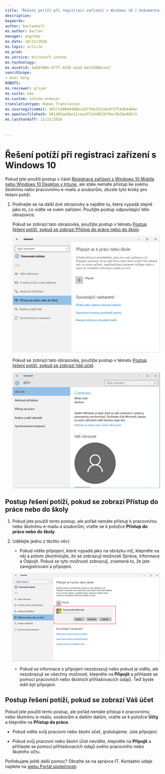 ```yaml
---
title: "Řešení potíží při registraci zařízení s Windows 10 | Dokumentace Microsoftu"
description: 
keywords: 
author: barlanmsft
ms.author: barlan
manager: angrobe
ms.date: 10/12/2016
ms.topic: article
ms.prod: 
ms.service: microsoft-intune
ms.technology: 
ms.assetid: 4ab630b6-47ff-443b-a2a5-be23388bcea7
searchScope:
- User help
ROBOTS: 
ms.reviewer: priyar
ms.suite: ems
ms.custom: intune-enduser
translationtype: Human Translation
ms.sourcegitcommit: db5714009d4d0bcdd77be23314e4f2ff4db44b6e
ms.openlocfilehash: b81465ae9ae22cea347a3e052b70ac3b2be465c5
ms.lasthandoff: 12/21/2016


---
```


# <a name="troubleshoot-your-windows-10-device-enrollment"></a>Řešení potíží při registraci zařízení s Windows 10
Pokud jste použili postup v části [Registrace zařízení s Windows 10 Mobile nebo Windows 10 Desktop v Intune](enroll-your-w10-phone-or-w10-pc-windows.md), ale stále nemáte přístup ke svému školnímu nebo pracovnímu e-mailu a souborům, zkuste tyto kroky pro řešení potíží.

1.  Podívejte se na další dvě obrazovky a najděte tu, která vypadá stejně jako to, co vidíte ve svém zařízení. Použijte postup odpovídající této obrazovce.

    Pokud se zobrazí tato obrazovka, použijte postup v tématu [Postup řešení potíží, pokud se zobrazí Přístup do práce nebo do školy](#troubleshooting-steps-to-follow-if-you-see-access-work-or-school).

    ![settings-accounts-access-work-or-school](./media/w10-enroll-rs1-connect-to-work-or-school.png)

    Pokud se zobrazí tato obrazovka, použijte postup v tématu [Postup řešení potíží, pokud se zobrazí Váš účet](#troubleshooting-steps-to-follow-if-you-see-your-account).

    ![settings-accounts-your-account](./media/W10-enroll-2-accounts-your-account.png)

## <a name="troubleshooting-steps-to-follow-if-you-see-access-work-or-school"></a>Postup řešení potíží, pokud se zobrazí Přístup do práce nebo do školy

1.  Pokud jste použili tento postup, ale pořád nemáte přístup k pracovnímu nebo školnímu e-mailu a souborům, vraťte se k položce **Přístup do práce nebo do školy**.

2. Udělejte jednu z těchto věcí:

    - Pokud vidíte připojení, které vypadá jako na obrázku níž, klepněte na něj a potom zkontrolujte, že se zobrazují možnosti Správa, Informace a Odpojit. Pokud se tyto možnosti zobrazují, znamená to, že jste zaregistrovaní a připojení.

    ![validate-successful-enrollment](./media/w10-enroll-rs1-validate-successful-enrollment.png)

    - Pokud se informace o připojení nezobrazují nebo pokud je vidíte, ale nezobrazují se všechny možnosti, klepněte na **Připojit** a přihlaste se pomocí pracovních nebo školních přihlašovacích údajů. Teď byste měli být připojení.

## <a name="troubleshooting-steps-to-follow-if-you-see-your-account"></a>Postup řešení potíží, pokud se zobrazí Váš účet

Pokud jste použili tento postup, ale pořád nemáte přístup k pracovnímu nebo školnímu e-mailu, souborům a dalším datům, vraťte se k položce **Účty** a klepněte na **Přístup do práce**.

- Pokud vidíte svůj pracovní nebo školní účet, gratulujeme. Jste připojení.

- Pokud svůj pracovní nebo školní účet nevidíte, klepněte na **Připojit** a přihlaste se pomocí přihlašovacích údajů svého pracovního nebo školního účtu.

Potřebujete ještě další pomoc? Obraťte se na správce IT. Kontaktní údaje najdete na [webu Portál společnosti](http://portal.manage.microsoft.com).

